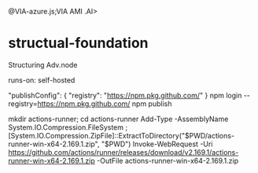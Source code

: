@VIA-azure.js;VIA AMI .AI>

# structual-foundation
Structuring Adv.node

runs-on: self-hosted

"publishConfig": { "registry": "https://npm.pkg.github.com/" }
npm login --registry=https://npm.pkg.github.com/
npm publish

mkdir actions-runner; cd actions-runner
Add-Type -AssemblyName System.IO.Compression.FileSystem ; [System.IO.Compression.ZipFile]::ExtractToDirectory("$PWD/actions-runner-win-x64-2.169.1.zip", "$PWD")
Invoke-WebRequest -Uri https://github.com/actions/runner/releases/download/v2.169.1/actions-runner-win-x64-2.169.1.zip -OutFile actions-runner-win-x64-2.169.1.zip
